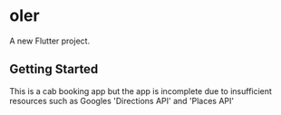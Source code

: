 # oler

A new Flutter project.

## Getting Started

This is a cab booking app but the app is incomplete due to insufficient resources such as Googles 'Directions API' and 'Places API'